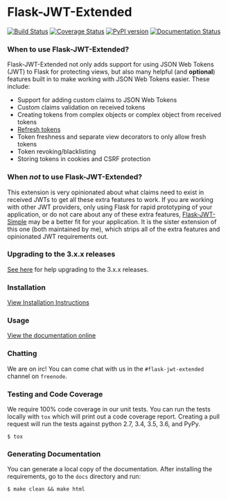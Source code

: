 # Flask-JWT-Extended
[![Build Status](https://travis-ci.org/vimalloc/flask-jwt-extended.svg?branch=master)](https://travis-ci.org/vimalloc/flask-jwt-extended)
[![Coverage Status](https://coveralls.io/repos/github/vimalloc/flask-jwt-extended/badge.svg?branch=master)](https://coveralls.io/github/vimalloc/flask-jwt-extended?branch=master)
[![PyPI version](https://badge.fury.io/py/Flask-JWT-Extended.svg)](https://badge.fury.io/py/Flask-JWT-Extended)
[![Documentation Status](https://readthedocs.org/projects/flask-jwt-extended/badge/)](http://flask-jwt-extended.readthedocs.io/en/latest/)

### When to use Flask-JWT-Extended?

Flask-JWT-Extended not only adds support for using JSON Web Tokens (JWT) to Flask for protecting views,
but also many helpful (and **optional**) features  built in to make working with JSON Web Tokens
easier. These include:

* Support for adding custom claims to JSON Web Tokens
* Custom claims validation on received tokens
* Creating tokens from complex objects or complex object from received tokens
* [Refresh tokens](https://auth0.com/blog/refresh-tokens-what-are-they-and-when-to-use-them/)
* Token freshness and separate view decorators to only allow fresh tokens
* Token revoking/blacklisting
* Storing tokens in cookies and CSRF protection

### When *not* to use Flask-JWT-Extended?

This extension is very opinionated about what claims need to exist in received
JWTs to get all these extra features to work. If you are working with other JWT
providers, only using Flask for rapid prototyping of your application, or do
not care about any of these extra features, [Flask-JWT-Simple](https://github.com/vimalloc/flask-jwt-simple)
may be a better fit for your application. It is the sister extension of this
one (both maintained by me), which strips all of the extra features and opinionated
JWT requirements out.


### Upgrading to the 3.x.x releases
[See here](https://github.com/vimalloc/flask-jwt-extended/releases/tag/3.0.0) for
help upgrading to the 3.x.x releases.

### Installation
[View Installation Instructions](http://flask-jwt-extended.readthedocs.io/en/latest/installation.html)


### Usage
[View the documentation online](http://flask-jwt-extended.readthedocs.io/en/latest/)


### Chatting
We are on irc! You can come chat with us in the ```#flask-jwt-extended``` channel on ```freenode```.


### Testing and Code Coverage
We require 100% code coverage in our unit tests. You can run the tests locally
with `tox` which will print out a code coverage report. Creating a pull request
will run the tests against python 2.7, 3.4, 3.5, 3.6, and PyPy.
```
$ tox
```

### Generating Documentation
You can generate a local copy of the documentation. After installing the requirements,
go to the `docs` directory and run:
```
$ make clean && make html
```
